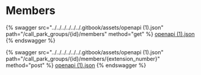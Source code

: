 # Members

{% swagger src="../../../../../../.gitbook/assets/openapi (1).json" path="/call_park_groups/{id}/members" method="get" %}
[openapi (1).json](<../../../../../../.gitbook/assets/openapi (1).json>)
{% endswagger %}

{% swagger src="../../../../../../.gitbook/assets/openapi (1).json" path="/call_park_groups/{id}/members/{extension_number}" method="post" %}
[openapi (1).json](<../../../../../../.gitbook/assets/openapi (1).json>)
{% endswagger %}
